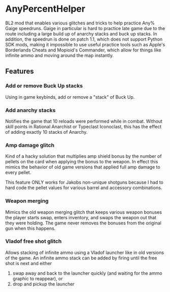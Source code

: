 # AnyPercentHelper

BL2 mod that enables various glitches and tricks to help practice Any% Gaige speedruns. Gaige in particular is hard to 
practice late game due to the route including a large build up of anarchy stacks and buck up stacks. In addition, the
speedrun is done on patch 1.1, which does not support Python SDK mods, making it impossible to use useful practice tools 
such as Apple's Borderlands Cheats and Mopioid's Commander, which allow for things like infinite ammo and moving around 
the map instantly.

## Features

### Add or remove Buck Up stacks
Using in game keybinds, add or remove a "stack" of Buck Up.

### Add anarchy stacks
Notifies the game that 10 reloads were performed while in combat. Without skill points in Rational Anarchist or 
Typeclast Iconoclast, this has the effect of adding exactly 10 stacks of Anarchy.

### Amp damage glitch
Kind of a hacky solution that multiplies amp shield bonus by the number of pellets on the card when applying the bonus
to the weapon. In effect this mimics the behavior of old game versions that applied full amp damage to every pellet. 

This feature ONLY works for Jakobs non-unique shotguns because I had to hard code the pellet values for various barrel 
and accessory combinations.

### Weapon merging
Mimics the old weapon merging glitch that keeps various weapon bonuses the player starts swap, enters inventory, and
swaps the weapon out that they were holding. The game never removes the bonuses from the original gun when this happens.

### Vladof free shot glitch
Allows stacking of infinite ammo using a Vladof launcher like in old versions of the game. An infinite ammo stack can be
added by firing until the free shot is next and either
1) swap away and back to the launcher quickly (and waiting for the ammo graphic to reappear), or
2) drop and pickup the launcher
